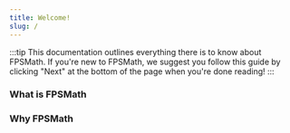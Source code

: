 ```yaml
---
title: Welcome!
slug: /
---
```


:::tip
This documentation outlines everything there is to know about FPSMath.
If you're new to FPSMath, we suggest you follow this guide by clicking "Next" at the bottom of the page when you're done reading!
:::

### What is FPSMath

### Why FPSMath
